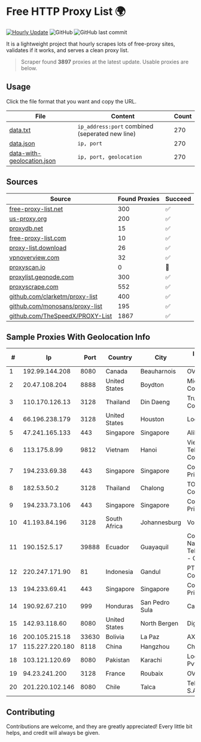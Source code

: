 
# Free HTTP Proxy List 🌍

[![Hourly Update](https://github.com/mertguvencli/http-proxy-list/actions/workflows/main.yml/badge.svg?branch=main)](https://github.com/mertguvencli/http-proxy-list/actions/workflows/main.yml)
![GitHub](https://img.shields.io/github/license/mertguvencli/http-proxy-list)
![GitHub last commit](https://img.shields.io/github/last-commit/mertguvencli/http-proxy-list)

It is a lightweight project that hourly scrapes lots of free-proxy sites, validates if it works, and serves a clean proxy list.


> Scraper found **3897** proxies at the latest update. Usable proxies are below.

## Usage

Click the file format that you want and copy the URL.


|File|Content|Count|
|----|-------|-----|
|[data.txt](https://raw.githubusercontent.com/mertguvencli/http-proxy-list/main/proxy-list/data.txt)|`ip_address:port` combined (seperated new line)|270|
|[data.json](https://raw.githubusercontent.com/mertguvencli/http-proxy-list/main/proxy-list/data.json)|`ip, port`|270|
|[data-with-geolocation.json](https://raw.githubusercontent.com/mertguvencli/http-proxy-list/main/proxy-list/data-with-geolocation.json)|`ip, port, geolocation`|270|

## Sources

|Source|Found Proxies|Succeed|
|------|-------------|-------|
|[free-proxy-list.net](https://free-proxy-list.net)|300|✅|
|[us-proxy.org](https://www.us-proxy.org)|200|✅|
|[proxydb.net](http://proxydb.net)|15|✅|
|[free-proxy-list.com](https://free-proxy-list.com/?page=&port=&type%5B%5D=http&type%5B%5D=https&up_time=0&search=Search)|10|✅|
|[proxy-list.download](https://www.proxy-list.download/HTTP)|26|✅|
|[vpnoverview.com](https://vpnoverview.com/privacy/anonymous-browsing/free-proxy-servers)|32|✅|
|[proxyscan.io](https://www.proxyscan.io)|0|🚫|
|[proxylist.geonode.com](https://proxylist.geonode.com/api/proxy-list?limit=300&page=1&sort_by=lastChecked&sort_type=desc&protocols=http,https)|300|✅|
|[proxyscrape.com](https://api.proxyscrape.com/v2/?request=displayproxies&protocol=http&timeout=10000&country=all&ssl=all&anonymity=all)|552|✅|
|[github.com/clarketm/proxy-list](https://raw.githubusercontent.com/clarketm/proxy-list/master/proxy-list-raw.txt)|400|✅|
|[github.com/monosans/proxy-list](https://raw.githubusercontent.com/monosans/proxy-list/main/proxies/http.txt)|195|✅|
|[github.com/TheSpeedX/PROXY-List](https://raw.githubusercontent.com/TheSpeedX/PROXY-List/master/http.txt)|1867|✅|


## Sample Proxies With Geolocation Info

|#|Ip|Port|Country|City|Internet Service Provider|
|-|--|----|-------|----|-------------------------|
|1|192.99.144.208|8080|Canada|Beauharnois|OVH SAS|
|2|20.47.108.204|8888|United States|Boydton|Microsoft Corporation|
|3|110.170.126.13|3128|Thailand|Din Daeng|True Internet Corporation CO. Ltd.|
|4|66.196.238.179|3128|United States|Houston|Logix|
|5|47.241.165.133|443|Singapore|Singapore|Alibaba.com LLC|
|6|113.175.8.99|9812|Vietnam|Hanoi|VietNam Post and Telecom Corporation|
|7|194.233.69.38|443|Singapore|Singapore|Contabo Asia Private Limited|
|8|182.53.50.2|3128|Thailand|Chalong|TOT Public Company Limited|
|9|194.233.73.106|443|Singapore|Singapore|Contabo Asia Private Limited|
|10|41.193.84.196|3128|South Africa|Johannesburg|Vox Telecom|
|11|190.152.5.17|39888|Ecuador|Guayaquil|Corporacion Nacional De Telecomunicaciones - CNT EP|
|12|220.247.171.90|81|Indonesia|Gandul|PT Indonesia Comnets Plus|
|13|194.233.69.41|443|Singapore|Singapore|Contabo Asia Private Limited|
|14|190.92.67.210|999|Honduras|San Pedro Sula|Cablecolor S.A|
|15|142.93.118.60|8080|United States|North Bergen|DigitalOcean, LLC|
|16|200.105.215.18|33630|Bolivia|La Paz|AXS Bolivia S. A.|
|17|115.227.220.180|8118|China|Hangzhou|Chinanet|
|18|103.121.120.69|8080|Pakistan|Karachi|Logon Broadband Pvt. Limited|
|19|94.23.241.200|3128|France|Roubaix|OVH SAS|
|20|201.220.102.146|8080|Chile|Talca|Telefonica del Sur S.A.|



## Contributing

Contributions are welcome, and they are greatly appreciated! Every
little bit helps, and credit will always be given.


